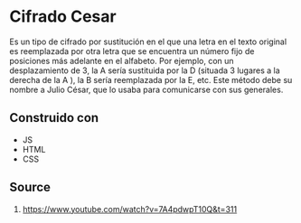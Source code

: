 # Cifrado Cesar
 
Es un tipo de cifrado por sustitución en el que una letra en el texto original es reemplazada por otra letra que se encuentra un número fijo de posiciones más adelante en el alfabeto. Por ejemplo, con un desplazamiento de 3, la A sería sustituida por la D (situada 3 lugares a la derecha de la A ), la B sería reemplazada por la E, etc. Este método debe su nombre a Julio César, que lo usaba para comunicarse con sus generales.

## Construido con
- JS
- HTML
- CSS

## Source
1. https://www.youtube.com/watch?v=7A4pdwpT10Q&t=311